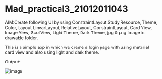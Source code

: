 # Mad_practical3_21012011043

AIM:Create following UI by using ConstraintLayout.Study Resource, Theme, Color, Layout
LinearLayout, RelativeLayout,  ConstraintLayout, Card View, Image View, ScollView, Light Theme, Dark Theme, jpg & png image in drawable folder.

This is a simple app in which we create a login page with using material card view and also using light and dark theme.

Output:

![image](https://github.com/LadvaVishal/Mad_practical3_21012011043/assets/113240232/3bd4f4b4-ea63-49b9-a3af-086104162a98)

